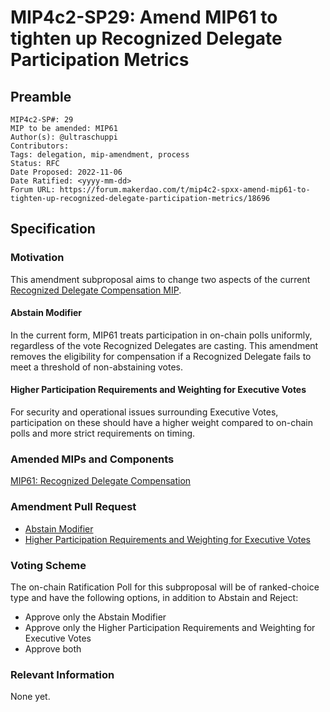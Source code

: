 # MIP4c2-SP29: Amend MIP61 to tighten up Recognized Delegate Participation Metrics

## Preamble

```
MIP4c2-SP#: 29
MIP to be amended: MIP61
Author(s): @ultraschuppi
Contributors:
Tags: delegation, mip-amendment, process
Status: RFC
Date Proposed: 2022-11-06
Date Ratified: <yyyy-mm-dd>
Forum URL: https://forum.makerdao.com/t/mip4c2-spxx-amend-mip61-to-tighten-up-recognized-delegate-participation-metrics/18696
```

## Specification

### Motivation

This amendment subproposal aims to change two aspects of the current [Recognized Delegate Compensation MIP](https://mips.makerdao.com/mips/details/MIP61).

#### Abstain Modifier

In the current form, MIP61 treats participation in on-chain polls uniformly, regardless of the vote Recognized Delegates are casting. This amendment removes the eligibility for compensation if a Recognized Delegate fails to meet a threshold of non-abstaining votes.

#### Higher Participation Requirements and Weighting for Executive Votes

For security and operational issues surrounding Executive Votes, participation on these should have a higher weight compared to on-chain polls and more strict requirements on timing.

### Amended MIPs and Components

[MIP61: Recognized Delegate Compensation](https://mips.makerdao.com/mips/details/MIP61)

### Amendment Pull Request

* [Abstain Modifier](https://github.com/makerdao/mips/pull/698)
* [Higher Participation Requirements and Weighting for Executive Votes](https://github.com/makerdao/mips/pull/699)

### Voting Scheme

The on-chain Ratification Poll for this subproposal will be of ranked-choice type and have the following options, in addition to Abstain and Reject:

  * Approve only the Abstain Modifier
  * Approve only the Higher Participation Requirements and Weighting for Executive Votes
  * Approve both

### Relevant Information

None yet.

